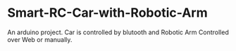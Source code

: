 # Smart-RC-Car-with-Robotic-Arm
 An arduino project. Car is controlled by blutooth and Robotic Arm Controlled over Web or manually.
